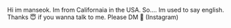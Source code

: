 Hi im manseok.
Im from Californaia in the USA.
So.... Im used to say english.
Thanks 😇
if you wanna talk to me. Please DM 🙏 (Instagram)

